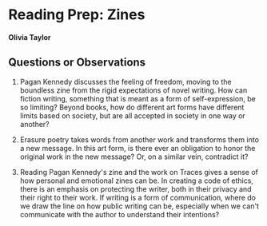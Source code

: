 # Reading Prep: Zines

#### Olivia Taylor

## Questions or Observations

1.  Pagan Kennedy discusses the feeling of freedom, moving to the boundless zine from the rigid expectations of novel writing. How can fiction writing, something that is meant as a form of self-expression, be so limiting? Beyond books, how do different art forms have different limits based on society, but are all accepted in society in one way or another?

2. Erasure poetry takes words from another work and transforms them into a new message. In this art form, is there ever an obligation to honor the original work in the new message? Or, on a similar vein, contradict it?

3. Reading Pagan Kennedy's zine and the work on Traces gives a sense of how personal and emotional zines can be. In creating a code of ethics, there is an emphasis on protecting the writer, both in their privacy and their right to their work. If writing is a form of communication, where do we draw the line on how public writing can be, especially when we can't communicate with the author to understand their intentions?
